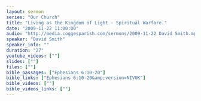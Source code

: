 ```yaml
---
layout: sermon
series: "Our Church"
title: "Living as the Kingdom of Light - Spiritual Warfare."
date: "2009-11-22 11:00:00"
audio: "http://media.coggesparish.com/sermons/2009-11-22 David Smith.mp3"
speaker: "David Smith"
speaker_info: ""
duration: "27"
youtube_videos: [""]
slides: [""]
files: [""]
bible_passages: ["Ephesians 6:10-20"]
bible_links: ["Ephesians 6:10-20&amp;version=NIVUK"]
bible_videos: [""]
bible_videos_links: [""]
---
```

